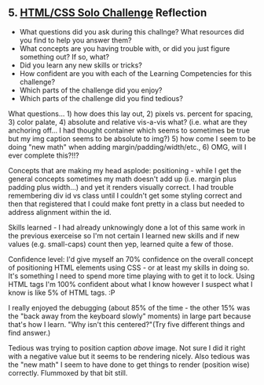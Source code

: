 ## 5. [HTML/CSS Solo Challenge](5_HTML_CSS_solo_challenge/readme.md) Reflection

* What questions did you ask during this challnge? What resources did you find to help you answer them?  
* What concepts are you having trouble with, or did you just figure something out? If so, what?  
* Did you learn any new skills or tricks?
* How confident are you with each of the Learning Competencies for this challenge? 
* Which parts of the challenge did you enjoy?
* Which parts of the challenge did you find tedious?



What questions... 1) how does this lay out, 2) pixels vs. percent for spacing, 3) color palate, 4) absolute and relative vis-a-vis what? (i.e. what are they anchoring off... I had thought container which seems to sometimes be true but my img caption seems to be absolute to img?) 5) how come I seem to be doing "new math" when adding margin/padding/width/etc., 6) OMG, will I ever complete this?!!?

Concepts that are making my head asplode: positioning - while I get the general concepts sometimes my math doesn't add up (i.e. margin plus padding plus width...) and yet it renders visually correct. I had trouble remembering div id vs class until I couldn't get some styling correct and then that registered that I could make font pretty in a class but needed to address alignment within the id. 

Skills learned - I had already unknowingly done a lot of this same work in the previous exerceise so I'm not certain I learned new skills and if new values (e.g. small-caps) count then yep, learned quite a few of those.

Confidence level: I'd give myself an 70% confidence on the overall concept of positioning HTML elements using CSS - or at least my skills in doing so. It's something I need to spend more time playing with to get it to lock. Using HTML tags I'm 100% confident about what I know however I suspect what I know is like 5% of HTML tags. :P

I really enjoyed the debugging (about 85% of the time - the other 15% was the "back away from the keyboard slowly" moments) in large part because that's how I learn. "Why isn't this centered?"(Try five different things and find answer.)

Tedious was trying to position caption *above* image. Not sure I did it right with a negative value but it seems to be rendering nicely. Also tedious was the "new math" I seem to have done to get things to render (position wise) correctly. Flummoxed by that bit still.

